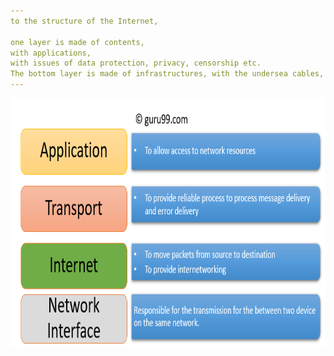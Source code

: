 ```yaml
---
to the structure of the Internet,

one layer is made of contents, 
with applications,  
with issues of data protection, privacy, censorship etc.  
The bottom layer is made of infrastructures, with the undersea cables, ISP peering etc
---
```


<p align="center">
  <img src="https://raw.githubusercontent.com/IDGAQ/Super_Cool_Notes/main/4layersOfTCP.png" width="800" height="400">
</p>
